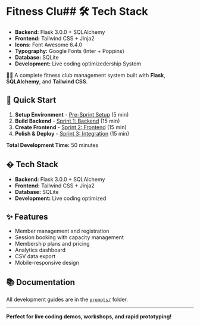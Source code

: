 # Fitness Clu## 🛠 Tech Stack

- **Backend:** Flask 3.0.0 + SQLAlchemy
- **Frontend:** Tailwind CSS + Jinja2
- **Icons:** Font Awesome 6.4.0
- **Typography:** Google Fonts (Inter + Poppins)
- **Database:** SQLite
- **Development:** Live coding optimizedership System

🏋️‍♂️ A complete fitness club management system built with **Flask**, **SQLAlchemy**, and **Tailwind CSS**.

## 🚀 Quick Start

1. **Setup Environment** - [Pre-Sprint Setup](prompts/2_Pre-Sprint-Setup.md) (5 min)
2. **Build Backend** - [Sprint 1: Backend](prompts/3_Sprint1-Backend.md) (15 min)
3. **Create Frontend** - [Sprint 2: Frontend](prompts/4_Sprint2-Frontend.md) (15 min)
4. **Polish & Deploy** - [Sprint 3: Integration](prompts/5_Sprint3-Integration.md) (15 min)

**Total Development Time:** 50 minutes

## � Tech Stack

- **Backend:** Flask 3.0.0 + SQLAlchemy
- **Frontend:** Tailwind CSS + Jinja2
- **Database:** SQLite
- **Development:** Live coding optimized

## ✨ Features

- Member management and registration
- Session booking with capacity management
- Membership plans and pricing
- Analytics dashboard
- CSV data export
- Mobile-responsive design

## 📚 Documentation

All development guides are in the [`prompts/`](prompts/) folder.

---

**Perfect for live coding demos, workshops, and rapid prototyping!**
